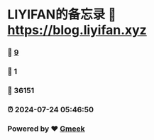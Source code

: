 # LIYIFAN的备忘录 :link: https://blog.liyifan.xyz 
### :page_facing_up: [9](https://blog.liyifan.xyz/tag.html) 
### :speech_balloon: 1 
### :hibiscus: 36151 
### :alarm_clock: 2024-07-24 05:46:50 
### Powered by :heart: [Gmeek](https://github.com/Meekdai/Gmeek)
